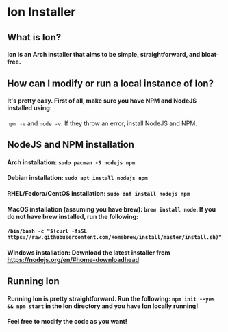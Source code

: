 # Ion Installer

## What is Ion?  
#### Ion is an Arch installer that aims to be simple, straightforward, and bloat-free.
  
  
## How can I modify or run a local instance of Ion?   
  
#### It's pretty easy. First of all, make sure you have NPM and NodeJS installed using:  
`npm -v` and `node -v`. If they throw an error, install NodeJS and NPM. 
  
  
## NodeJS and NPM installation

#### Arch installation: `sudo pacman -S nodejs npm`  
  
#### Debian installation: `sudo apt install nodejs npm`  
  
#### RHEL/Fedora/CentOS installation: `sudo dnf install nodejs npm`  

#### MacOS installation (assuming you have brew): `brew install node`. If you do not have brew installed, run the following:  
#### `/bin/bash -c "$(curl -fsSL https://raw.githubusercontent.com/Homebrew/install/master/install.sh)"`  
  
#### Windows installation: Download the latest installer from https://nodejs.org/en/#home-downloadhead
  
   
## Running Ion
#### Running Ion is pretty straightforward. Run the following: `npm init --yes && npm start` in the Ion directory and you have Ion locally running!
#### Feel free to modify the code as you want!

